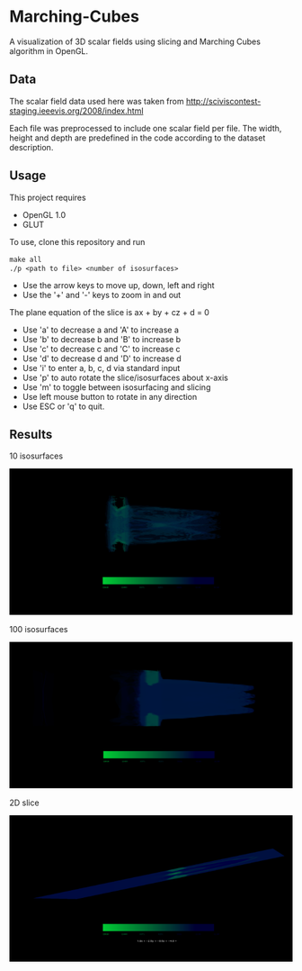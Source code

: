 # Marching-Cubes
A visualization of 3D scalar fields using slicing and Marching Cubes algorithm in OpenGL.

## Data
The scalar field data used here was taken from http://sciviscontest-staging.ieeevis.org/2008/index.html

Each file was preprocessed to include one scalar field per file. The width, height and depth are predefined in the code according to the dataset description.

## Usage
This project requires
- OpenGL 1.0
- GLUT

To use, clone this repository and run
```
make all
./p <path to file> <number of isosurfaces>
```

* Use the arrow keys to move up, down, left and right
* Use the '+' and '-' keys to zoom in and out

The plane equation of the slice is ax + by + cz + d = 0
* Use 'a' to decrease a and 'A' to increase a
* Use 'b' to decrease b and 'B' to increase b
* Use 'c' to decrease c and 'C' to increase c
* Use 'd' to decrease d and 'D' to increase d
* Use 'i' to enter a, b, c, d via standard input
* Use 'p' to auto rotate the slice/isosurfaces about x-axis
* Use 'm' to toggle between isosurfacing and slicing
* Use left mouse button to rotate in any direction
* Use ESC or 'q' to quit.

## Results
10 isosurfaces
<p align="left">
<img src="https://github.com/acvictor/Marching-Cubes/blob/master/images/1.png" width="520" height="260" border="0" /></a> 
</p>

100 isosurfaces
<p align="left">
<img src="https://github.com/acvictor/Marching-Cubes/blob/master/images/2.png" width="520" height="260" border="0" /></a> 
</p>

2D slice
<p align="left">
<img src="https://github.com/acvictor/Marching-Cubes/blob/master/images/3.png" width="520" height="260" border="0" /></a> 
</p>




